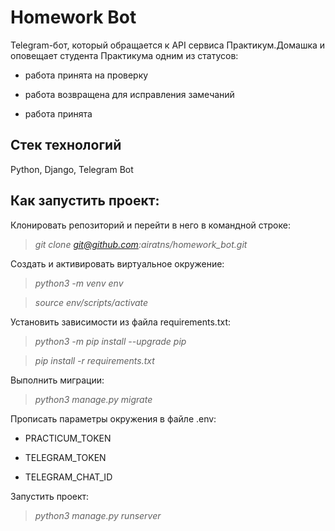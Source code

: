 # Homework Bot

Telegram-бот, который обращается к API сервиса Практикум.Домашка и оповещает студента Практикума одним из статусов:

* работа принята на проверку

* работа возвращена для исправления замечаний

* работа принята

## **Стек технологий**

Python, Django, Telegram Bot

## **Как запустить проект:**

Клонировать репозиторий и перейти в него в командной строке:

>*git clone git@github.com:airatns/homework_bot.git*

Cоздать и активировать виртуальное окружение:

>*python3 -m venv env*

>*source env/scripts/activate*

Установить зависимости из файла requirements.txt:

>*python3 -m pip install --upgrade pip*

>*pip install -r requirements.txt*

Выполнить миграции:

>*python3 manage.py migrate*

Прописать параметры окружения в файле .env:

* PRACTICUM_TOKEN

* TELEGRAM_TOKEN

* TELEGRAM_CHAT_ID

Запустить проект:

>*python3 manage.py runserver*


